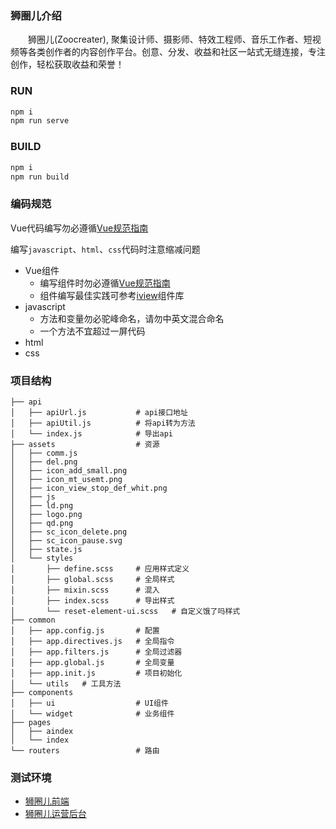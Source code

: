 ### 狮圈儿介绍
&emsp;&emsp;狮圈儿(Zoocreater), 聚集设计师、摄影师、特效工程师、音乐工作者、短视频等各类创作者的内容创作平台。创意、分发、收益和社区一站式无缝连接，专注创作，轻松获取收益和荣誉！

### RUN
```bash
npm i
npm run serve
```

### BUILD
```bash
npm i
npm run build
```

### 编码规范
Vue代码编写勿必遵循[Vue规范指南](https://cn.vuejs.org/v2/style-guide/)

编写`javascript`、`html`、`css`代码时注意缩减问题

+ Vue组件
    + 编写组件时勿必遵循[Vue规范指南](https://cn.vuejs.org/v2/style-guide/)
    + 组件编写最佳实践可参考[iview](https://github.com/iview/iview)组件库
+ javascript
    + 方法和变量勿必驼峰命名，请勿中英文混合命名
    + 一个方法不宜超过一屏代码
+ html
+ css


### 项目结构
```
├── api
│   ├── apiUrl.js           # api接口地址
│   ├── apiUtil.js          # 将api转为方法
│   └── index.js            # 导出api
├── assets                  # 资源
│   ├── comm.js
│   ├── del.png
│   ├── icon_add_small.png
│   ├── icon_mt_usemt.png
│   ├── icon_view_stop_def_whit.png
│   ├── js
│   ├── ld.png
│   ├── logo.png
│   ├── qd.png
│   ├── sc_icon_delete.png
│   ├── sc_icon_pause.svg
│   ├── state.js
│   └── styles        
│       ├── define.scss     # 应用样式定义
│       ├── global.scss     # 全局样式
│       ├── mixin.scss      # 混入
│       ├── index.scss      # 导出样式
│       └── reset-element-ui.scss   # 自定义饿了吗样式
├── common
│   ├── app.config.js       # 配置
│   ├── app.directives.js   # 全局指令
│   ├── app.filters.js      # 全局过滤器
│   ├── app.global.js       # 全局变量
│   ├── app.init.js         # 项目初始化
│   └── utils   # 工具方法
├── components
│   ├── ui                  # UI组件
│   └── widget              # 业务组件
├── pages
│   ├── aindex
│   └── index
└── routers                 # 路由

```

### 测试环境
+ [狮圈儿前端](http://dev-web-ndesigner.idatachain.cn/#/index  )
+ [狮圈儿运营后台](http://dev-web-ndesigner-admin.idatachain.cn/#/userManager/userBaseInfo)
